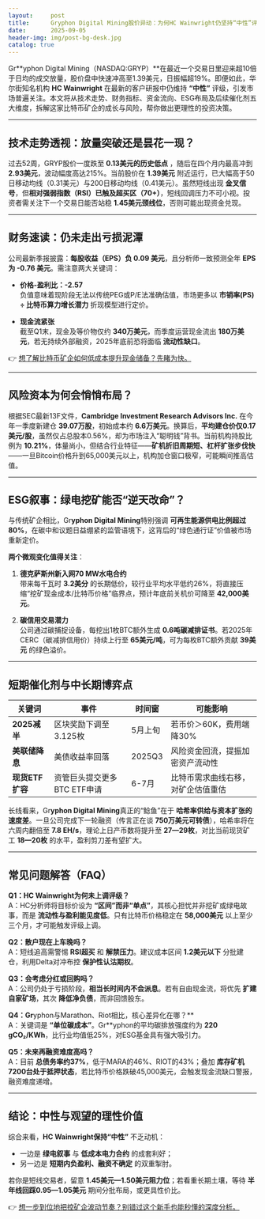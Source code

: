 ```yaml
---
layout:     post
title:      Gryphon Digital Mining股价异动：为何HC Wainwright仍坚持“中性”评级？
date:       2025-09-05
header-img: img/post-bg-desk.jpg
catalog: true
---
```


Gr**yphon Digital Mining（NASDAQ:GRYP）**在最近一个交易日里迎来超10倍于日均的成交放量，股价盘中快速冲高至1.39美元，日振幅超19%。即便如此，华尔街知名机构 **HC Wainwright** 在最新的客户研报中仍维持 **“中性”** 评级，引发市场普遍关注。本文将从技术走势、财务指标、资金流向、ESG布局及后续催化剂五大维度，拆解这家比特币矿企的成长与风险，帮你做出更理性的投资决策。

---

## 技术走势透视：放量突破还是昙花一现？

过去52周，GRYP股价一度跌至 **0.13美元的历史低点** ，随后在四个月内最高冲到 **2.93美元**，波动幅度高达215%。当前股价在 **1.39美元** 附近运行，已大幅高于50日移动均线（0.31美元）与200日移动均线（0.41美元）。虽然短线出现 **金叉信号**，但**相对强弱指数（RSI）已触及超买区（70+）**，短线回调压力不可小视。投资者需关注下一个交易日能否站稳 **1.45美元颈线位**，否则可能出现资金兑现。

---

## 财务速读：仍未走出亏损泥潭

公司最新季报披露：**每股收益（EPS）负 0.09 美元**，且分析师一致预测全年 **EPS 为 -0.76 美元**。需注意两大关键词：

- **价格-盈利比：-2.57**  
  负值意味着现阶段无法以传统PEG或P/E法准确估值，市场更多以 **市销率(PS) ÷ 比特币算力增长潜力** 折现模型进行定价。
  
- **现金流紧张**  
  截至Q1末，现金及等价物仅约 **340万美元**，而季度运营现金流出 **180万美元**，若无持续外部融资，2025年底前恐将面临 **流动性缺口**。

👉 [想了解比特币矿企如何低成本提升现金储备？先睹为快。](https://okxdog.com/)

---

## 风险资本为何会悄悄布局？

根据SEC最新13F文件，**Cambridge Investment Research Advisors Inc.** 在今年一季度新建仓 **39.07万股**，初始成本约 **6.6万美元**。换算后，**平均建仓价仅0.17美元/股**，虽然仅占总股本0.56%，却为市场注入“聪明钱”背书。当前机构持股比例为 **10.21%**，体量尚小，但结合行业特征——**矿机折旧周期短、杠杆扩张步伐快**——一旦Bitcoin价格升到65,000美元以上，机构加仓窗口极窄，可能瞬间推高估值。

---

## ESG叙事：绿电挖矿能否“逆天改命”？

与传统矿企相比，Gr**yphon Digital Mining**特别强调 **可再生能源供电比例超过80%**，在碳中和议题日益绷紧的监管语境下，这背后的“绿色通行证”价值被市场重新定价。

**两个微观变化值得关注**：

1. **德克萨斯州新入网70 MW水电合约**  
   带来每千瓦时 **3.2美分** 的长期低价，较行业平均水平低约26%，将直接压缩“挖矿现金成本/比特币价格”临界点，预计年底前关机价可降至 **42,000美元**。

2. **碳信用交易潜力**  
   公司通过碳捕捉设备，每挖出1枚BTC额外生成 **0.6吨碳减排证书**。若2025年CERC（碳减排信用价）持续上行至 **65美元/吨**，可为每枚BTC额外贡献 **39美元** 的绿色溢价。

---

## 短期催化剂与中长期博弈点

| 关键词 | 事件 | 时间窗 | 可能影响 |
|---|---|---|---|
| **2025减半** | 区块奖励下调至3.125枚 | 5月上旬 | 若币价＞60K，费用端降30% |
| **美联储降息** | 美债收益率回落 | 2025Q3 | 风险资金回流，提振加密资产流动性 |
| **现货ETF扩容** | 资管巨头提交更多BTC ETF申请 | 6-7月 | 比特币需求曲线右移，对矿企估值重估 |

长线看来，Gr**yphon Digital Mining**真正的“鲶鱼”在于 **哈希率供给与资本扩张的速度差**。一旦公司完成下一轮融资（传言正在谈 **750万美元可转债**），哈希率将在六周内翻倍至 **7.8 EH/s**，理论上日产币数将提升至 **27—29枚**，对比当前现货矿工 **18—20枚** 的水平，盈利剪刀差有望扩大。

---

## 常见问题解答（FAQ）

**Q1：HC Wainwright为何未上调评级？**  
A：HC分析师将目标价设为 **“区间”而非“单点”**，其核心担忧并非挖矿或绿电故事，而是 **流动性与盈利能见度低**。只有比特币价格稳定在 **58,000美元** 以上至少三个月，才可能触发评级上调。

**Q2：散户现在上车晚吗？**  
A：短线追高需警惕 **RSI超买** 和 **解禁压力**。建议成本区间 **1.2美元以下** 分批建仓，利用Delta对冲布控 **保护性认沽期权**。

**Q3：会考虑分红或回购吗？**  
A：公司仍处于亏损阶段，**相当长时间内不会派息**。若有自由现金流，将优先 **扩建自家矿场**，其次 **降低净负债**，而非回馈股东。

**Q4：Gr**yphon与Marathon、Riot相比，核心差异化在哪？**  
A：关键词是 **“单位碳成本”**。Gr**yphon的平均碳排放强度约为 **220 gCO₂/KWh**，比行业均值低25%，对ESG基金具有强大吸引力。

**Q5：未来再融资难度高吗？**  
A：目前 **总债务率约37%**，低于MARA的46%、RIOT的43%；叠加 **库存矿机7200台处于抵押状态**，若比特币价格跌破45,000美元，会触发现金流缺口警报，融资难度递增。

---

## 结论：中性与观望的理性价值

综合来看，**HC Wainwright保持“中性”** 不乏动机：  
- 一边是 **绿电叙事** 与 **低成本电力合约** 的成套利好；  
- 另一边是 **短期内负盈利、融资不确定** 的双重掣肘。  

若你是短线交易者，留意 **1.45美元—1.50美元阻力位**；若看重长期土壤，等待 **半年线回踩0.95—1.05美元** 期间分批布局，或更具性价比。

👉 [想一步到位地把控矿企波动节奏？别错过这个新手也能秒懂的深度分析。](https://okxdog.com/)
